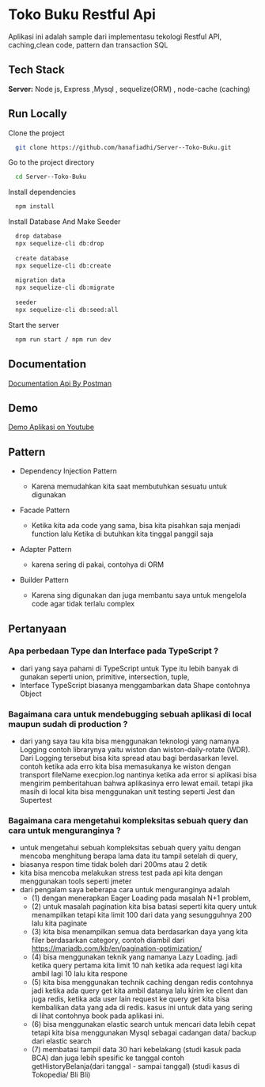 
# Toko Buku Restful Api

Aplikasi ini adalah sample dari implementasu tekologi Restful API, caching,clean code, pattern dan transaction SQL
 


## Tech Stack

**Server:** Node js, Express ,Mysql , sequelize(ORM) , node-cache (caching)


## Run Locally

Clone the project

```bash
  git clone https://github.com/hanafiadhi/Server--Toko-Buku.git
```

Go to the project directory

```bash
  cd Server--Toko-Buku
```

Install dependencies

```bash
  npm install
```

Install Database And Make Seeder

```bash
  drop database
  npx sequelize-cli db:drop 
  
  create database
  npx sequelize-cli db:create 
  
  migration data
  npx sequelize-cli db:migrate 
  
  seeder
  npx sequelize-cli db:seed:all 
```

Start the server

```bash
  npm run start / npm run dev
```


## Documentation

[Documentation Api By Postman](https://documenter.getpostman.com/view/9008466/VUxRP6Lf)


## Demo

[Demo Aplikasi on Youtube](https://www.youtube.com/watch?v=PnyaXKg0Ckg)


## Pattern

- Dependency Injection Pattern
  - Karena memudahkan kita saat membutuhkan sesuatu untuk digunakan

- Facade Pattern
  - Ketika kita ada code yang sama, bisa kita pisahkan saja menjadi function lalu Ketika di butuhkan kita tinggal panggil saja

- Adapter Pattern
  - karena sering di pakai, contohya di ORM

- Builder Pattern
  - Karena sing digunakan dan juga membantu saya untuk mengelola code agar tidak terlalu complex


## Pertanyaan

### Apa perbedaan Type dan Interface pada TypeScript ?
 - dari yang saya pahami di TypeScript untuk Type itu lebih banyak di gunakan seperti union, primitive, intersection, tuple,
 - Interface TypeScript biasanya menggambarkan data Shape contohnya Object

### Bagaimana cara untuk mendebugging sebuah aplikasi di local maupun sudah di production ?
 - dari yang saya tau kita bisa menggunakan teknologi yang namanya Logging contoh librarynya yaitu wiston dan wiston-daily-rotate (WDR). Dari Logging tersebut bisa kita spread atau bagi berdasarkan level. contoh ketika ada erro kita bisa memasukanya ke wiston dengan transport fileName execpion.log nantinya ketika ada error si aplikasi bisa mengirim pemberitahuan bahwa aplikasinya erro lewat email. tetapi jika masih di local kita bisa menggunakan unit testing seperti Jest dan Supertest

### Bagaimana cara mengetahui kompleksitas sebuah query dan cara untuk menguranginya ?
 - untuk mengetahui sebuah kompleksitas sebuah query yaitu dengan mencoba menghitung berapa lama data itu tampil setelah di query,
 - biasanya respon time tidak boleh dari 200ms atau 2 detik
 - kita bisa mencoba melakukan stress test pada api kita dengan menggunakan tools seperti jmeter
 - dari pengalam saya beberapa cara untuk menguranginya adalah 
   - (1) dengan menerapkan Eager Loading pada masalah N+1 problem,
   - (2) untuk masalah pagination kita bisa batasi seperti kita query untuk menampilkan tetapi kita limit 100 dari data yang sesungguhnya 200 lalu kita paginate
   - (3) kita bisa menampilkan semua data berdasarkan daya yang kita filer berdasarkan category, contoh diambil dari https://mariadb.com/kb/en/pagination-optimization/
   - (4) bisa menggunakan teknik yang namanya Lazy Loading. jadi ketika query pertama kita limit 10 nah ketika ada request lagi  kita ambil lagi 10 lalu kita respone
   - (5) kita bisa menggunakan technik caching dengan redis contohnya jadi ketika ada query get kita ambil datanya lalu kirim ke client dan juga redis, ketika ada user lain request ke query get kita bisa kembalikan data yang ada di redis. kasus ini untuk data yang sering di lihat contohnya book pada aplikasi ini.
   - (6) bisa menggunakan elastic search untuk mencari data lebih cepat tetapi kita bisa menggunakan Mysql sebagai cadangan data/ backup dari elastic search
   - (7) membatasi tampil data 30 hari kebelakang (studi kasuk pada BCA) dan juga lebih spesific ke tanggal contoh getHistoryBelanja(dari tanggal - sampai tanggal) (studi kasus di Tokopedia/ Bli Bli)

